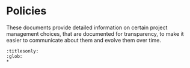 # Policies

These documents provide detailed information on certain project management choices, that are documented for transparency, to make it easier to communicate about them and evolve them over time.

```{toctree}
:titlesonly:
:glob:
*
```
